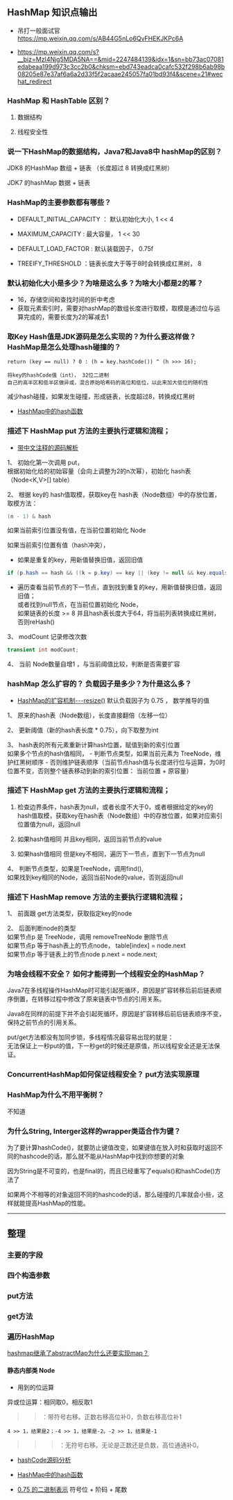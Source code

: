 ## HashMap 知识点输出 

- 吊打一般面试官 https://mp.weixin.qq.com/s/AB44G5nLo6QvFHEKJKPc6A

- https://mp.weixin.qq.com/s?__biz=MzI4Njg5MDA5NA==&mid=2247484139&idx=1&sn=bb73ac07081edabeaa199d973c3cc2b0&chksm=ebd743eadca0cafc532f298b6ab98b08205e87e37af6a6a2d33f5f2acaae245057fa01bd93f4&scene=21#wechat_redirect

### HashMap 和 HashTable 区别？
1. 数据结构


2. 线程安全性

### 说一下HashMap的数据结构，Java7和Java8中 hashMap的区别？
JDK8 的HashMap
数组 + 链表 （长度超过 8 转换成红黑树）

JDK7 的hashMap
数据 + 链表

    

### HashMap的主要参数都有哪些？
- DEFAULT_INITIAL_CAPACITY ： 默认初始化大小, 1 << 4

- MAXIMUM_CAPACITY : 最大容量， 1 << 30

- DEFAULT_LOAD_FACTOR : 默认装载因子， 0.75f

- TREEIFY_THRESHOLD ：链表长度大于等于8时会转换成红黑树， 8


### 默认初始化大小是多少？为啥是这么多？为啥大小都是2的幂？
- 16，存储空间和查找时间的折中考虑
- 获取元素索引时，需要对hashMap的数组长度进行取模，取模是通过位与运算完成的，需要长度为2的幂减去1


### 取Key Hash值是JDK源码是怎么实现的？为什么要这样做？ HashMap是怎么处理hash碰撞的？
```
return (key == null) ? 0 : (h = key.hashCode()) ^ (h >>> 16);

将key的hashCode值（int）， 32位二进制         
自己的高半区和低半区做异或，混合原始哈希码的高位和低位，以此来加大低位的随机性
```
减少hash碰撞，如果发生碰撞，形成链表，长度超过8，转换成红黑树

- [HashMap中的hash函数](https://www.cnblogs.com/zhengwang/p/8136164.html)



### 描述下 HashMap put 方法的主要执行逻辑和流程；
- [带中文注释的源码解析](https://blog.csdn.net/AJ1101/article/details/79413939)

1、 初始化第一次调用 put，    
根据初始化给的初始容量（会向上调整为2的n次幂），初始化 hash表（Node<K,V>[] table）

2、 根据 key的 hash值取模，获取key在 hash表（Node数组）中的存放位置，   
取模方法：
```java
(n - 1) & hash
```

如果当前索引位置没有值，在当前位置初始化 Node     

如果当前索引位置有值（hash冲突），     
   - 如果是重复的key，用新值替换旧值，返回旧值
```java
if (p.hash == hash && ((k = p.key) == key || (key != null && key.equals(k))))
```
   - 遍历查看当前节点的下一节点，直到找到重复的key，用新值替换旧值，返回旧值；     
   或者找到null节点，在当前位置初始化 Node，        
   如果链表的长度 >= 8 并且hash表长度大于64，将当前列表转换成红黑树，否则reHash()     
   

3、 modCount 记录修改次数 
```java
transient int modCount;
```

4、 当前 Node数量自增1 ，与当前阈值比较，判断是否需要扩容


### hashMap 怎么扩容的？ 负载因子是多少？为什是这么多？
- [HashMap的扩容机制---resize()](https://blog.csdn.net/AJ1101/article/details/80301522)
默认负载因子为 0.75 ， 数学推导的值

1、 原来的hash表（Node数组），长度直接翻倍（左移一位）   

2、 更新阈值（新的hash表长度 * 0.75），向下取整为int

3、 hash表的所有元素重新计算hash位置，赋值到新的索引位置       
如果多个节点的hash值相同，
    - 判断节点类型，如果当前元素为 TreeNode，维护红黑树顺序
    - 否则维护链表顺序（当前节点hash值与长度进行位与运算，为0时位置不变，否则整个链表移动到新的索引位置： 当前位置 + 原容量）

### 描述下 HashMap get 方法的主要执行逻辑和流程；
1. 检查边界条件，hash表为null，或者长度不大于0，或者根据给定的key的hash值取模，获取key在hash表（Node数组）中的存放位置，如果对应索引位置值为null，返回null

2. 如果hash值相同 并且key相同，返回当前节点的value

3. 如果hash值相同 但是key不相同，遍历下一节点，直到下一节点为null       

4、 判断节点类型，如果是TreeNode，调用find(),         
如果找到key相同的Node，返回当前Node的value，否则返回null

### 描述下 HashMap remove 方法的主要执行逻辑和流程；
1、 前面跟 get方法类型，获取指定key的node

2、 后面判断node的类型      
如果节点p 是 TreeNode，调用 removeTreeNode 删除节点      
如果节点p 等于hash表上的节点node， table[index] = node.next        
如果节点p 等于链表上的节点node  p.next = node.next;

### 为啥会线程不安全？ 如何才能得到一个线程安全的HashMap？
Java7在多线程操作HashMap时可能引起死循环，原因是扩容转移后前后链表顺序倒置，在转移过程中修改了原来链表中节点的引用关系。

Java8在同样的前提下并不会引起死循环，原因是扩容转移后前后链表顺序不变，保持之前节点的引用关系。

put/get方法都没有加同步锁，多线程情况最容易出现的就是：     
无法保证上一秒put的值，下一秒get的时候还是原值，所以线程安全还是无法保证。


### ConcurrentHashMap如何保证线程安全？ put方法实现原理


### HashMap为什么不用平衡树？
不知道

### 为什么String, Interger这样的wrapper类适合作为键？
为了要计算hashCode()，就要防止键值改变，如果键值在放入时和获取时返回不同的hashcode的话，那么就不能从HashMap中找到你想要的对象

因为String是不可变的，也是final的，而且已经重写了equals()和hashCode()方法了

如果两个不相等的对象返回不同的hashcode的话，那么碰撞的几率就会小些，这样就能提高HashMap的性能。    

---

## 整理

### 主要的字段

### 四个构造参数

### put方法

### get方法

### 遍历HashMap

[hashmap继承了abstractMap为什么还要实现map？](https://stackoverflow.com/questions/2165204/why-does-linkedhashsete-extend-hashsete-and-implement-sete)

#### 静态内部类 Node
- 用到的位运算

异或位运算：相同取0，相反取1

>>：带符号右移。正数右移高位补0，负数右移高位补1
```
4 >> 1，结果是2；-4 >> 1，结果是-2。-2 >> 1，结果是-1
```

>>>：无符号右移。无论是正数还是负数，高位通通补0。



- [hashCode源码分析](https://blog.csdn.net/changrj6/article/details/100043822)

- [HashMap中的hash函数](https://www.cnblogs.com/zhengwang/p/8136164.html)

- [0.75 的二进制表示](https://www.cnblogs.com/M-Anonymous/p/9615364.html)
符号位 + 阶码 + 尾数